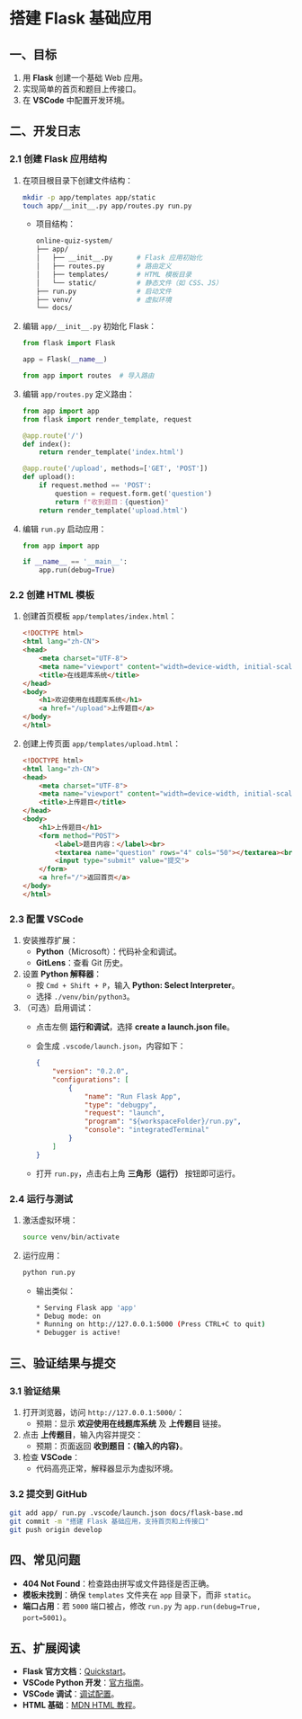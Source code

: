 # 搭建 Flask 基础应用

## 一、目标

1. 用 **Flask** 创建一个基础 Web 应用。
2. 实现简单的首页和题目上传接口。
3. 在 **VSCode** 中配置开发环境。

## 二、开发日志

### 2.1 创建 Flask 应用结构

1. 在项目根目录下创建文件结构：

   ```bash
   mkdir -p app/templates app/static
   touch app/__init__.py app/routes.py run.py
   ```

   - 项目结构：

     ```bash
     online-quiz-system/
     ├── app/
     │   ├── __init__.py      # Flask 应用初始化
     │   ├── routes.py        # 路由定义
     │   ├── templates/       # HTML 模板目录
     │   └── static/          # 静态文件（如 CSS、JS）
     ├── run.py               # 启动文件
     ├── venv/                # 虚拟环境
     └── docs/
     ```

2. 编辑 `app/__init__.py` 初始化 Flask：

   ```python
   from flask import Flask

   app = Flask(__name__)

   from app import routes  # 导入路由
   ```

3. 编辑 `app/routes.py` 定义路由：

   ```python
   from app import app
   from flask import render_template, request

   @app.route('/')
   def index():
       return render_template('index.html')

   @app.route('/upload', methods=['GET', 'POST'])
   def upload():
       if request.method == 'POST':
           question = request.form.get('question')
           return f"收到题目：{question}"
       return render_template('upload.html')
   ```

4. 编辑 `run.py` 启动应用：

   ```python
   from app import app
   
   if __name__ == '__main__':
       app.run(debug=True)
   ```

### 2.2 创建 HTML 模板

1. 创建首页模板 `app/templates/index.html`：

   ```html
   <!DOCTYPE html>
   <html lang="zh-CN">
   <head>
       <meta charset="UTF-8">
       <meta name="viewport" content="width=device-width, initial-scale=1.0">
       <title>在线题库系统</title>
   </head>
   <body>
       <h1>欢迎使用在线题库系统</h1>
       <a href="/upload">上传题目</a>
   </body>
   </html>
   ```

2. 创建上传页面 `app/templates/upload.html`：

   ```html
   <!DOCTYPE html>
   <html lang="zh-CN">
   <head>
       <meta charset="UTF-8">
       <meta name="viewport" content="width=device-width, initial-scale=1.0">
       <title>上传题目</title>
   </head>
   <body>
       <h1>上传题目</h1>
       <form method="POST">
           <label>题目内容：</label><br>
           <textarea name="question" rows="4" cols="50"></textarea><br>
           <input type="submit" value="提交">
       </form>
       <a href="/">返回首页</a>
   </body>
   </html>
   ```

### 2.3 配置 VSCode

1. 安装推荐扩展：
   - **Python**（Microsoft）：代码补全和调试。
   - **GitLens**：查看 Git 历史。
2. 设置 **Python 解释器**：
   - 按 `Cmd + Shift + P`，输入 **Python: Select Interpreter**。
   - 选择 `./venv/bin/python3`。
3. （可选）启用调试：
   - 点击左侧 **运行和调试**，选择 **create a launch.json file**。
   - 会生成 `.vscode/launch.json`，内容如下：

     ```json
     {
         "version": "0.2.0",
         "configurations": [
             {
                 "name": "Run Flask App",
                 "type": "debugpy",
                 "request": "launch",
                 "program": "${workspaceFolder}/run.py",
                 "console": "integratedTerminal"
             }
         ]
     }
     ```

   - 打开 `run.py`，点击右上角 **三角形（运行）** 按钮即可运行。

### 2.4 运行与测试

1. 激活虚拟环境：

   ```bash
   source venv/bin/activate
   ```

2. 运行应用：

   ```bash
   python run.py
   ```

   - 输出类似：

     ```bash
     * Serving Flask app 'app'
     * Debug mode: on
     * Running on http://127.0.0.1:5000 (Press CTRL+C to quit)
     * Debugger is active!
     ```

## 三、验证结果与提交

### 3.1 验证结果

1. 打开浏览器，访问 `http://127.0.0.1:5000/`：
   - 预期：显示 **欢迎使用在线题库系统** 及 **上传题目** 链接。
2. 点击 **上传题目**，输入内容并提交：
   - 预期：页面返回 **收到题目：{输入的内容}**。
3. 检查 **VSCode**：
   - 代码高亮正常，解释器显示为虚拟环境。

### 3.2 提交到 GitHub

```bash
git add app/ run.py .vscode/launch.json docs/flask-base.md
git commit -m "搭建 Flask 基础应用，支持首页和上传接口"
git push origin develop
```

## 四、常见问题

- **404 Not Found**：检查路由拼写或文件路径是否正确。
- **模板未找到**：确保 `templates` 文件夹在 `app` 目录下，而非 `static`。
- **端口占用**：若 `5000` 端口被占，修改 `run.py` 为 `app.run(debug=True, port=5001)`。

## 五、扩展阅读

- **Flask 官方文档**：[Quickstart](https://flask.palletsprojects.com/en/3.0.x/quickstart/)。
- **VSCode Python 开发**：[官方指南](https://code.visualstudio.com/docs/python/python-tutorial)。
- **VSCode 调试**：[调试配置](https://code.visualstudio.com/docs/python/debugging)。
- **HTML 基础**：[MDN HTML 教程](https://developer.mozilla.org/zh-CN/docs/Learn/HTML)。
